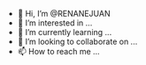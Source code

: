 - 👋 Hi, I’m @RENANEJUAN
- 👀 I’m interested in ...
- 🌱 I’m currently learning ...
- 💞️ I’m looking to collaborate on ...
- 📫 How to reach me ...

<!---
RENANEJUAN/RENANEJUAN is a ✨ special ✨ repository because its `README.md` (this file) appears on your GitHub profile.
You can click the Preview link to take a look at your changes.
--->
